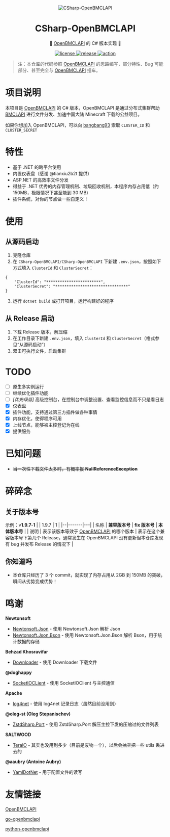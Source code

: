 ﻿<div align="center">

![CSharp-OpenBMCLAPI](https://github.com/SALTWOOD/CSharp-OpenBMCLAPI/assets/105980161/20b4b593-4ab9-445b-8a4b-6e329aa041c2)

# CSharp-OpenBMCLAPI
🎉 [OpenBMCLAPI](https://github.com/bangbang93/openbmclapi) 的 C# 版本实现 🎉

  <a href="https://raw.githubusercontent.com/Mrs4s/go-cqhttp/master/LICENSE">
    <img src="https://img.shields.io/github/license/SALTWOOD/CSharp-OpenBMCLAPI" alt="license">
  </a>
  <a href="https://github.com/Mrs4s/go-cqhttp/releases">
    <img src="https://img.shields.io/github/v/release/SALTWOOD/CSharp-OpenBMCLAPI?color=blueviolet&include_prereleases" alt="release">
  </a>
  <a href="https://github.com/SALTWOOD/CSharp-OpenBMCLAPI/actions">
    <img src="https://github.com/SALTWOOD/CSharp-OpenBMCLAPI/workflows/.NET/badge.svg" alt="action">
  </a>
</div>

> 注：本仓库的代码参照 [OpenBMCLAPI](https://github.com/bangbang93/openbmclapi) 的思路编写，部分特性、Bug 可能部分、甚至完全与 [OpenBMCLAPI](https://github.com/bangbang93/openbmclapi) 撞车。

# 项目说明

本项目是 [OpenBMCLAPI](https://github.com/bangbang93/openbmclapi) 的 C# 版本，OpenBMCLAPI 是通过分布式集群帮助 [BMCLAPI](https://bmclapidoc.bangbang93.com/) 进行文件分发、加速中国大陆 Minecraft 下载的公益项目。

如果你想加入 OpenBMCLAPI，可以向 [bangbang93](https://github.com/bangbang93) 索取 `CLUSTER_ID` 和 `CLUSTER_SECRET`

# 特性

- 基于 .NET 的跨平台使用
- 内置仪表盘（感谢 @tianxiu2b2t 提供）
- ASP.NET 的高效率文件分发
- 得益于 .NET 优秀的内存管理机制、垃圾回收机制，本程序内存占用低（约 150MB，极限情况下甚至能到 30 MB）
- 插件系统，对你的节点做一些自定义！

# 使用

## 从源码启动

1. 克隆仓库
2. 在 `CSharp-OpenBMCLAPI/CSharp-OpenBMCLAPI` 下新建 `.env.json`，按照如下方式填入 `ClusterId` 和 `ClusterSecret`：
```
{
	"ClusterId": "************************",
	"ClusterSecret": "********************************"
}
```
3. 运行 `dotnet build` 或打开项目，运行构建好的程序

## 从 Release 启动

1. 下载 Release 版本，解压缩
2. 在工作目录下新建 `.env.json`，填入 `ClusterId` 和 `ClusterSecret`（格式参见“从源码启动”）
3. 双击可执行文件，启动集群

# TODO

- [ ] 原生多实例运行
- [ ] 继续优化插件功能
- [ ] *[优先级低]* 高级控制台，在控制台中调整设置、查看监控信息而不只是看日志
- [x] 仪表盘
- [x] 插件功能，支持通过第三方插件做各种事情
- [x] 内存优化，使得程序可用
- [x] 上线节点，能够被主控登记为在线
- [x] 提供服务

# 已知问题
- ~~当一次性下载文件太多时，有概率报 **NullReferenceException**~~

# 碎碎念
## 关于版本号
示例：v**1.9.7**-**1**
|  | 1.9.7 | 1 |
|--|-------|---|
| 名称 | **兼容版本号** | **fix 版本号** | **本体版本号** |
| 说明 | 表示该版本等效于 [OpenBMCLAPI](https://github.com/bangbang93/openbmclapi) 的哪个版本 | 表示在这个兼容版本号下第几个 Release，通常发生在 OpenBMCLAPI 没有更新但本仓库发现有 bug 并发布 Release 的情况下 |

## 你知道吗

- 本仓库只经历了 3 个 commit，就实现了内存占用从 2GB 到 150MB 的突破，瞬间从劣势变成优势！

# 鸣谢

**Newtonsoft**
- [Newtonsoft.Json](https://www.newtonsoft.com/json) - 使用 Newtonsoft.Json 解析 Json
- [Newtonsoft.Json.Bson](https://www.newtonsoft.com/json) - 使用 Newtonsoft.Json.Bson 解析 Bson，用于统计数据的存储

**Behzad Khosravifar**
- [Downloader](https://github.com/bezzad/Downloader) - 使用 Downloader 下载文件

**@doghappy**
- [SocketIOCLient](https://github.com/doghappy/socket.io-client-csharp) - 使用 SocketIOClient 与主控通信

**Apache**
- [log4net](https://logging.apache.org/log4net/) - 使用 log4net 记录日志（虽然目前没用到）

**@oleg-st (Oleg Stepanischev)**
- [ZstdSharp.Port](https://github.com/oleg-st/ZstdSharp) - 使用 ZstdSharp.Port 解压主控下发的压缩过的文件列表

**SALTWOOD**
- [TeraIO](https://github.com/SALTWOOD/TeraIO) - 其实也没用到多少（目前是废物一个），以后会抽空把一些 utils 丢进去的

**@aaubry (Antoine Aubry)**
- [YamlDotNet](https://github.com/aaubry/YamlDotNet) - 用于配置文件的读写

# 友情链接

[OpenBMCLAPI](https://github.com/bangbang93/openbmclapi)

[go-openbmclapi](https://github.com/LiterMC/go-openbmclapi)

[python-openbmclapi](https://github.com/TTB-Network/python-openbmclapi)